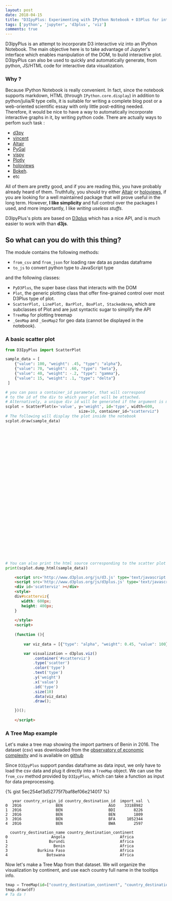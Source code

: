 ```yaml
---
layout: post
date: 2018-04-15
title: "D3IpyPlus: Experimenting with IPython Notebook + D3Plus for interactive viz"
tags: ['python', 'jupyter', 'd3plus', 'viz']
comments: true
---
```


D3IpyPlus is an attempt to incorporate D3 interactive viz into an IPython Notebook. The main objective here is to take advantage of Jupyter's interface which enables manipulation of the DOM, to build interactive plot. D3IpyPlus can also be used to quickly and automatically generate, from python, JS/HTML code for interactive data visualization.

<!--more-->


### Why ?

Because IPython Notebook is really convenient. In fact, since the notebook supports markdown, HTML (through ```IPython.core.display```) in addition to python/julia/R type cells, it is suitable for writing a complete blog post or a web-oriented scientific essay with only little post-editing needed. Therefore, it would be nice to have a way to automatically incorporate interactive graphs in it, by writing python code. There are actually ways to perfom such task :

- [d3py](https://github.com/mikedewar/d3py)
- [vincent](https://github.com/wrobstory/vincent/)
- [Altair](https://github.com/altair-viz/altair_notebooks)
- [PyGal](http://pygal.org/en/stable/)
- [vispy](https://github.com/vispy/vispy)
- [Plotly](https://plot.ly/python/ipython-notebook-tutorial/)
- [holoviews](https://holoviews.org)
- [Bokeh](https://bokeh.pydata.org/en/latest/). 
- etc

All of them are pretty good, and if you are reading this, you have probably already heard of them. Truthfully, you should try either [Altair](https://github.com/altair-viz/altair_notebooks) or [holoviews](https://holoviews.org), if you are looking for a well maintained package that will prove useful in the long term. However, **I like simplicity** and full control over the packages I used, and more importantly, I like _writing useless stuffs_. 

D3IpyPlus's plots are based on [D3plus](https://d3plus.org) which has a nice API, and is much easier to work with than __d3js__.


## So what can you do with this thing?

The module contains the following methods:

- `from_csv` and `from_json` for loading raw data as pandas dataframe
- `to_js` to convert python type to JavaScript type

and the following classes:

- `PyD3Plus`, the super base class that interacts with the DOM
- `Plot`, the generic plotting class that offer fine-grained control over most D3Plus type of plot.
- `ScatterPlot, LinePlot, BarPlot, BoxPlot, StackedArea`, which are subclasses of Plot and are just syntactic sugar to simplify the API
- `TreeMap` for plotting treemap
- `_GeoMap` and `_GeoMap2` for geo data (cannot be displayed in the notebook).


### A basic scatter plot

```python
from D3IpyPlus import ScatterPlot

sample_data = [
    {"value": 100, "weight": .45, "type": "alpha"},
    {"value": 70, "weight": .60, "type": "beta"},
    {"value": 40, "weight": -.2, "type": "gamma"},
    {"value": 15, "weight": .1, "type": "delta"}
 ]

# you can pass a container_id parameter, that will correspond 
# to the id of the div to which your plot will be attached.
# Alternatively, a unique div id will be generated if the argument is missing.
scplot = ScatterPlot(x='value', y='weight', id='type', width=600, 
                                size=10, container_id="scatterviz")
# The following will display the plot inside the notebook
scplot.draw(sample_data)

```
<div id='scatterviz' style='height:400px;width:600px'></div>

```python
# You can also print the html source corresponding to the scatter plot above
print(scplot.dump_html(sample_data))

```
```html
    <script src='http://www.d3plus.org/js/d3.js' type='text/javascript'></script>
    <script src='http://www.d3plus.org/js/d3plus.js' type='text/javascript'></script>
    <div id='scatterviz' ></div>
    <style>
    div#scatterviz{
       width: 600px;
       height: 400px;
    }
        
    </style>
    <script>
        
    (function (){
        
        var viz_data = [{"type": "alpha", "weight": 0.45, "value": 100}, {"type": "beta", "weight": 0.6, "value": 70}, {"type": "gamma", "weight": -0.2, "value": 40}, {"type": "delta", "weight": 0.1, "value": 15}];

        var visualization = d3plus.viz()
            .container('#scatterviz')
            .type('scatter')
            .color('type')
            .text('type')
            .y('weight')
            .x('value')
            .id('type')
            .size(10)
            .data(viz_data)
            .draw();

    })();
    
    </script>
```


### A Tree Map example 
Let's make a tree map showing the import partners of Benin in 2016. The dataset (csv) was downloaded from the [observatory of economic complexity](atlas.media.mit.edu/fr/profile/country/ben/) and is available on [github](https://github.com/maclandrol/d3IpyPlus/blob/master/example/en_profile_country_ben_import_des.csv)

Since `D3IpyPlus` support pandas dataframe as data input, we only have to load the csv data and plug it directly into a `TreeMap` object. We can use the `from_csv` method provided by `D3IpyPlus`, which can take a function as input for data preprocessing.    
      
{% gist 5ec254ef3d52775f7baf8ef06e214017 %}

       year country_origin_id country_destination_id  import_val  \
    0  2016               BEN                    AGO    33188982   
    1  2016               BEN                    BDI        8226   
    2  2016               BEN                    BEN        1809   
    3  2016               BEN                    BFA     1052344   
    4  2016               BEN                    BWA        2597   
    
      country_destination_name country_destination_continent  
    0                   Angola                        Africa  
    1                  Burundi                        Africa  
    2                    Benin                        Africa  
    3             Burkina Faso                        Africa  
    4                 Botswana                        Africa  


  
Now let's make a Tree Map from that dataset. We will organize the visualization by continent, and use each country full name in the tooltips info.


```python
tmap = TreeMap(id=["country_destination_continent", "country_destination_name"], value="import_val", color="import_val", legend=True, width=700)
tmap.draw(df)
# Ta da !
```



<div id='d3viz_9' style='height:400px;width:700px'></div>
<script src="//d3plus.org/js/d3.js"></script>
<script src="//d3plus.org/js/d3plus.js"></script>

<script type="text/javascript">
    
    
(function (){
    
    var viz_data = [{"type": "alpha", "weight": 0.45, "value": 100}, {"type": "beta", "weight": 0.6, "value": 70}, {"type": "gamma", "weight": -0.2, "value": 40}, {"type": "delta", "weight": 0.1, "value": 15}];

    var visualization = d3plus.viz()
        .container('#scatterviz')
        .type('scatter')
        .color('type')
.text('type')
.y('weight')
.x('value')
.id('type')
.size(10)
        .data(viz_data)
        .draw();

})();

</script>
<script type="text/javascript">

(function (){
        
    var viz_data = [{"year":2016,"country_origin_id":"BEN","country_destination_id":"AGO","import_val":33188982,"country_destination_name":"Angola","country_destination_continent":"Africa"},{"year":2016,"country_origin_id":"BEN","country_destination_id":"BDI","import_val":8226,"country_destination_name":"Burundi","country_destination_continent":"Africa"},{"year":2016,"country_origin_id":"BEN","country_destination_id":"BEN","import_val":1809,"country_destination_name":"Benin","country_destination_continent":"Africa"},{"year":2016,"country_origin_id":"BEN","country_destination_id":"BFA","import_val":1052344,"country_destination_name":"Burkina Faso","country_destination_continent":"Africa"},{"year":2016,"country_origin_id":"BEN","country_destination_id":"BWA","import_val":2597,"country_destination_name":"Botswana","country_destination_continent":"Africa"},{"year":2016,"country_origin_id":"BEN","country_destination_id":"CIV","import_val":24870313,"country_destination_name":"C\u00f4te d'Ivoire","country_destination_continent":"Africa"},{"year":2016,"country_origin_id":"BEN","country_destination_id":"CMR","import_val":5344266,"country_destination_name":"Cameroon","country_destination_continent":"Africa"},{"year":2016,"country_origin_id":"BEN","country_destination_id":"COD","import_val":370497,"country_destination_name":"Congo, The Democratic Republic of the","country_destination_continent":"Africa"},{"year":2016,"country_origin_id":"BEN","country_destination_id":"COG","import_val":2097686,"country_destination_name":"Congo","country_destination_continent":"Africa"},{"year":2016,"country_origin_id":"BEN","country_destination_id":"CPV","import_val":4546,"country_destination_name":"Cabo Verde","country_destination_continent":"Africa"},{"year":2016,"country_origin_id":"BEN","country_destination_id":"DJI","import_val":453169,"country_destination_name":"Djibouti","country_destination_continent":"Africa"},{"year":2016,"country_origin_id":"BEN","country_destination_id":"DZA","import_val":2159932,"country_destination_name":"Algeria","country_destination_continent":"Africa"},{"year":2016,"country_origin_id":"BEN","country_destination_id":"EGY","import_val":4018903,"country_destination_name":"Egypt","country_destination_continent":"Africa"},{"year":2016,"country_origin_id":"BEN","country_destination_id":"ETH","import_val":1591015,"country_destination_name":"Ethiopia","country_destination_continent":"Africa"},{"year":2016,"country_origin_id":"BEN","country_destination_id":"GAB","import_val":827910,"country_destination_name":"Gabon","country_destination_continent":"Africa"},{"year":2016,"country_origin_id":"BEN","country_destination_id":"GHA","import_val":19768830,"country_destination_name":"Ghana","country_destination_continent":"Africa"},{"year":2016,"country_origin_id":"BEN","country_destination_id":"GIN","import_val":1495860,"country_destination_name":"Guinea","country_destination_continent":"Africa"},{"year":2016,"country_origin_id":"BEN","country_destination_id":"GMB","import_val":17816,"country_destination_name":"Gambia","country_destination_continent":"Africa"},{"year":2016,"country_origin_id":"BEN","country_destination_id":"GNB","import_val":568853,"country_destination_name":"Guinea-Bissau","country_destination_continent":"Africa"},{"year":2016,"country_origin_id":"BEN","country_destination_id":"GNQ","import_val":11573747,"country_destination_name":"Equatorial Guinea","country_destination_continent":"Africa"},{"year":2016,"country_origin_id":"BEN","country_destination_id":"KEN","import_val":37761,"country_destination_name":"Kenya","country_destination_continent":"Africa"},{"year":2016,"country_origin_id":"BEN","country_destination_id":"LBR","import_val":51101,"country_destination_name":"Liberia","country_destination_continent":"Africa"},{"year":2016,"country_origin_id":"BEN","country_destination_id":"LBY","import_val":231011,"country_destination_name":"Libya","country_destination_continent":"Africa"},{"year":2016,"country_origin_id":"BEN","country_destination_id":"MAR","import_val":39989052,"country_destination_name":"Morocco","country_destination_continent":"Africa"},{"year":2016,"country_origin_id":"BEN","country_destination_id":"MDG","import_val":205794,"country_destination_name":"Madagascar","country_destination_continent":"Africa"},{"year":2016,"country_origin_id":"BEN","country_destination_id":"MLI","import_val":903848,"country_destination_name":"Mali","country_destination_continent":"Africa"},{"year":2016,"country_origin_id":"BEN","country_destination_id":"MRT","import_val":35917068,"country_destination_name":"Mauritania","country_destination_continent":"Africa"},{"year":2016,"country_origin_id":"BEN","country_destination_id":"MUS","import_val":21529,"country_destination_name":"Mauritius","country_destination_continent":"Africa"},{"year":2016,"country_origin_id":"BEN","country_destination_id":"NAM","import_val":9199707,"country_destination_name":"Namibia","country_destination_continent":"Africa"},{"year":2016,"country_origin_id":"BEN","country_destination_id":"NER","import_val":675567,"country_destination_name":"Niger","country_destination_continent":"Africa"},{"year":2016,"country_origin_id":"BEN","country_destination_id":"NGA","import_val":39018853,"country_destination_name":"Nigeria","country_destination_continent":"Africa"},{"year":2016,"country_origin_id":"BEN","country_destination_id":"RWA","import_val":138774,"country_destination_name":"Rwanda","country_destination_continent":"Africa"},{"year":2016,"country_origin_id":"BEN","country_destination_id":"SDN","import_val":1871,"country_destination_name":"Sudan","country_destination_continent":"Africa"},{"year":2016,"country_origin_id":"BEN","country_destination_id":"SEN","import_val":11386468,"country_destination_name":"Senegal","country_destination_continent":"Africa"},{"year":2016,"country_origin_id":"BEN","country_destination_id":"SLE","import_val":63944,"country_destination_name":"Sierra Leone","country_destination_continent":"Africa"},{"year":2016,"country_origin_id":"BEN","country_destination_id":"SOM","import_val":34,"country_destination_name":"Somalia","country_destination_continent":"Africa"},{"year":2016,"country_origin_id":"BEN","country_destination_id":"SWZ","import_val":184306,"country_destination_name":"Swaziland","country_destination_continent":"Africa"},{"year":2016,"country_origin_id":"BEN","country_destination_id":"SYC","import_val":73669,"country_destination_name":"Seychelles","country_destination_continent":"Africa"},{"year":2016,"country_origin_id":"BEN","country_destination_id":"TCD","import_val":11218,"country_destination_name":"Chad","country_destination_continent":"Africa"},{"year":2016,"country_origin_id":"BEN","country_destination_id":"TGO","import_val":191347145,"country_destination_name":"Togo","country_destination_continent":"Africa"},{"year":2016,"country_origin_id":"BEN","country_destination_id":"TUN","import_val":4440954,"country_destination_name":"Tunisia","country_destination_continent":"Africa"},{"year":2016,"country_origin_id":"BEN","country_destination_id":"TZA","import_val":80682,"country_destination_name":"Tanzania, United Republic of","country_destination_continent":"Africa"},{"year":2016,"country_origin_id":"BEN","country_destination_id":"UGA","import_val":168,"country_destination_name":"Uganda","country_destination_continent":"Africa"},{"year":2016,"country_origin_id":"BEN","country_destination_id":"ZAF","import_val":15665990,"country_destination_name":"South Africa","country_destination_continent":"Africa"},{"year":2016,"country_origin_id":"BEN","country_destination_id":"ZMB","import_val":2527,"country_destination_name":"Zambia","country_destination_continent":"Africa"},{"year":2016,"country_origin_id":"BEN","country_destination_id":"ZWE","import_val":1516,"country_destination_name":"Zimbabwe","country_destination_continent":"Africa"},{"year":2016,"country_origin_id":"BEN","country_destination_id":"AFG","import_val":32168,"country_destination_name":"Afghanistan","country_destination_continent":"Asia"},{"year":2016,"country_origin_id":"BEN","country_destination_id":"ARE","import_val":64634915,"country_destination_name":"United Arab Emirates","country_destination_continent":"Asia"},{"year":2016,"country_origin_id":"BEN","country_destination_id":"ARM","import_val":10876,"country_destination_name":"Armenia","country_destination_continent":"Asia"},{"year":2016,"country_origin_id":"BEN","country_destination_id":"BGD","import_val":76716,"country_destination_name":"Bangladesh","country_destination_continent":"Asia"},{"year":2016,"country_origin_id":"BEN","country_destination_id":"BHR","import_val":94757,"country_destination_name":"Bahrain","country_destination_continent":"Asia"},{"year":2016,"country_origin_id":"BEN","country_destination_id":"CHN","import_val":221437352,"country_destination_name":"China","country_destination_continent":"Asia"},{"year":2016,"country_origin_id":"BEN","country_destination_id":"CYP","import_val":46773,"country_destination_name":"Cyprus","country_destination_continent":"Asia"},{"year":2016,"country_origin_id":"BEN","country_destination_id":"GEO","import_val":35730,"country_destination_name":"Georgia","country_destination_continent":"Asia"},{"year":2016,"country_origin_id":"BEN","country_destination_id":"HKG","import_val":10009482,"country_destination_name":"Hong Kong","country_destination_continent":"Asia"},{"year":2016,"country_origin_id":"BEN","country_destination_id":"IDN","import_val":12214313,"country_destination_name":"Indonesia","country_destination_continent":"Asia"},{"year":2016,"country_origin_id":"BEN","country_destination_id":"IND","import_val":391720937,"country_destination_name":"India","country_destination_continent":"Asia"},{"year":2016,"country_origin_id":"BEN","country_destination_id":"IRN","import_val":1025421,"country_destination_name":"Iran, Islamic Republic of","country_destination_continent":"Asia"},{"year":2016,"country_origin_id":"BEN","country_destination_id":"ISR","import_val":67510,"country_destination_name":"Israel","country_destination_continent":"Asia"},{"year":2016,"country_origin_id":"BEN","country_destination_id":"JOR","import_val":23977,"country_destination_name":"Jordan","country_destination_continent":"Asia"},{"year":2016,"country_origin_id":"BEN","country_destination_id":"JPN","import_val":9778360,"country_destination_name":"Japan","country_destination_continent":"Asia"},{"year":2016,"country_origin_id":"BEN","country_destination_id":"KGZ","import_val":6244,"country_destination_name":"Kyrgyzstan","country_destination_continent":"Asia"},{"year":2016,"country_origin_id":"BEN","country_destination_id":"KOR","import_val":16819716,"country_destination_name":"Korea, Republic of","country_destination_continent":"Asia"},{"year":2016,"country_origin_id":"BEN","country_destination_id":"KWT","import_val":351037,"country_destination_name":"Kuwait","country_destination_continent":"Asia"},{"year":2016,"country_origin_id":"BEN","country_destination_id":"LBN","import_val":6161757,"country_destination_name":"Lebanon","country_destination_continent":"Asia"},{"year":2016,"country_origin_id":"BEN","country_destination_id":"LKA","import_val":464679,"country_destination_name":"Sri Lanka","country_destination_continent":"Asia"},{"year":2016,"country_origin_id":"BEN","country_destination_id":"MAC","import_val":111,"country_destination_name":"Macao","country_destination_continent":"Asia"},{"year":2016,"country_origin_id":"BEN","country_destination_id":"MYS","import_val":66479314,"country_destination_name":"Malaysia","country_destination_continent":"Asia"},{"year":2016,"country_origin_id":"BEN","country_destination_id":"NPL","import_val":2022,"country_destination_name":"Nepal","country_destination_continent":"Asia"},{"year":2016,"country_origin_id":"BEN","country_destination_id":"PAK","import_val":20374449,"country_destination_name":"Pakistan","country_destination_continent":"Asia"},{"year":2016,"country_origin_id":"BEN","country_destination_id":"PHL","import_val":10849,"country_destination_name":"Philippines","country_destination_continent":"Asia"},{"year":2016,"country_origin_id":"BEN","country_destination_id":"PRK","import_val":60186,"country_destination_name":"Korea, Democratic People's Republic of","country_destination_continent":"Asia"},{"year":2016,"country_origin_id":"BEN","country_destination_id":"QAT","import_val":157039,"country_destination_name":"Qatar","country_destination_continent":"Asia"},{"year":2016,"country_origin_id":"BEN","country_destination_id":"SAU","import_val":10651978,"country_destination_name":"Saudi Arabia","country_destination_continent":"Asia"},{"year":2016,"country_origin_id":"BEN","country_destination_id":"SGP","import_val":24982547,"country_destination_name":"Singapore","country_destination_continent":"Asia"},{"year":2016,"country_origin_id":"BEN","country_destination_id":"THA","import_val":326504544,"country_destination_name":"Thailand","country_destination_continent":"Asia"},{"year":2016,"country_origin_id":"BEN","country_destination_id":"TKM","import_val":1218,"country_destination_name":"Turkmenistan","country_destination_continent":"Asia"},{"year":2016,"country_origin_id":"BEN","country_destination_id":"TLS","import_val":4125,"country_destination_name":"Timor-Leste","country_destination_continent":"Unknown"},{"year":2016,"country_origin_id":"BEN","country_destination_id":"TUR","import_val":33868901,"country_destination_name":"Turkey","country_destination_continent":"Asia"},{"year":2016,"country_origin_id":"BEN","country_destination_id":"VNM","import_val":2966820,"country_destination_name":"Viet Nam","country_destination_continent":"Asia"},{"year":2016,"country_origin_id":"BEN","country_destination_id":"YEM","import_val":50544,"country_destination_name":"Yemen","country_destination_continent":"Asia"},{"year":2016,"country_origin_id":"BEN","country_destination_id":"ALB","import_val":88188,"country_destination_name":"Albania","country_destination_continent":"Europe"},{"year":2016,"country_origin_id":"BEN","country_destination_id":"AND","import_val":8563,"country_destination_name":"Andorra","country_destination_continent":"Europe"},{"year":2016,"country_origin_id":"BEN","country_destination_id":"AUT","import_val":468379,"country_destination_name":"Austria","country_destination_continent":"Europe"},{"year":2016,"country_origin_id":"BEN","country_destination_id":"BEL","import_val":122625050,"country_destination_name":"Belgium","country_destination_continent":"Europe"},{"year":2016,"country_origin_id":"BEN","country_destination_id":"BGR","import_val":446341,"country_destination_name":"Bulgaria","country_destination_continent":"Europe"},{"year":2016,"country_origin_id":"BEN","country_destination_id":"BIH","import_val":136372,"country_destination_name":"Bosnia and Herzegovina","country_destination_continent":"Europe"},{"year":2016,"country_origin_id":"BEN","country_destination_id":"CHE","import_val":29476175,"country_destination_name":"Switzerland","country_destination_continent":"Europe"},{"year":2016,"country_origin_id":"BEN","country_destination_id":"CZE","import_val":195023,"country_destination_name":"Czechia","country_destination_continent":"Europe"},{"year":2016,"country_origin_id":"BEN","country_destination_id":"DEU","import_val":52012424,"country_destination_name":"Germany","country_destination_continent":"Europe"},{"year":2016,"country_origin_id":"BEN","country_destination_id":"DNK","import_val":7430426,"country_destination_name":"Denmark","country_destination_continent":"Europe"},{"year":2016,"country_origin_id":"BEN","country_destination_id":"ESP","import_val":53144729,"country_destination_name":"Spain","country_destination_continent":"Europe"},{"year":2016,"country_origin_id":"BEN","country_destination_id":"EST","import_val":96655,"country_destination_name":"Estonia","country_destination_continent":"Europe"},{"year":2016,"country_origin_id":"BEN","country_destination_id":"FIN","import_val":1503271,"country_destination_name":"Finland","country_destination_continent":"Europe"},{"year":2016,"country_origin_id":"BEN","country_destination_id":"FRA","import_val":264930969,"country_destination_name":"France","country_destination_continent":"Europe"},{"year":2016,"country_origin_id":"BEN","country_destination_id":"GBR","import_val":33476963,"country_destination_name":"United Kingdom","country_destination_continent":"Europe"},{"year":2016,"country_origin_id":"BEN","country_destination_id":"GIB","import_val":186955,"country_destination_name":"Gibraltar","country_destination_continent":"Europe"},{"year":2016,"country_origin_id":"BEN","country_destination_id":"GRC","import_val":2361852,"country_destination_name":"Greece","country_destination_continent":"Europe"},{"year":2016,"country_origin_id":"BEN","country_destination_id":"HRV","import_val":85546,"country_destination_name":"Croatia","country_destination_continent":"Europe"},{"year":2016,"country_origin_id":"BEN","country_destination_id":"HUN","import_val":535593,"country_destination_name":"Hungary","country_destination_continent":"Europe"},{"year":2016,"country_origin_id":"BEN","country_destination_id":"IRL","import_val":2694262,"country_destination_name":"Ireland","country_destination_continent":"Europe"},{"year":2016,"country_origin_id":"BEN","country_destination_id":"ISL","import_val":1638948,"country_destination_name":"Iceland","country_destination_continent":"Europe"},{"year":2016,"country_origin_id":"BEN","country_destination_id":"ITA","import_val":25820035,"country_destination_name":"Italy","country_destination_continent":"Europe"},{"year":2016,"country_origin_id":"BEN","country_destination_id":"LTU","import_val":2889265,"country_destination_name":"Lithuania","country_destination_continent":"Europe"},{"year":2016,"country_origin_id":"BEN","country_destination_id":"LUX","import_val":142182,"country_destination_name":"Luxembourg","country_destination_continent":"Europe"},{"year":2016,"country_origin_id":"BEN","country_destination_id":"LVA","import_val":99735,"country_destination_name":"Latvia","country_destination_continent":"Europe"},{"year":2016,"country_origin_id":"BEN","country_destination_id":"MDA","import_val":6846,"country_destination_name":"Moldova, Republic of","country_destination_continent":"Europe"},{"year":2016,"country_origin_id":"BEN","country_destination_id":"MLT","import_val":29881,"country_destination_name":"Malta","country_destination_continent":"Europe"},{"year":2016,"country_origin_id":"BEN","country_destination_id":"NLD","import_val":125348766,"country_destination_name":"Netherlands","country_destination_continent":"Europe"},{"year":2016,"country_origin_id":"BEN","country_destination_id":"NOR","import_val":10465502,"country_destination_name":"Norway","country_destination_continent":"Europe"},{"year":2016,"country_origin_id":"BEN","country_destination_id":"POL","import_val":18703588,"country_destination_name":"Poland","country_destination_continent":"Europe"},{"year":2016,"country_origin_id":"BEN","country_destination_id":"PRT","import_val":13640430,"country_destination_name":"Portugal","country_destination_continent":"Europe"},{"year":2016,"country_origin_id":"BEN","country_destination_id":"ROU","import_val":549529,"country_destination_name":"Romania","country_destination_continent":"Europe"},{"year":2016,"country_origin_id":"BEN","country_destination_id":"RUS","import_val":26720780,"country_destination_name":"Russian Federation","country_destination_continent":"Europe"},{"year":2016,"country_origin_id":"BEN","country_destination_id":"SRB","import_val":44822,"country_destination_name":"Serbia","country_destination_continent":"Europe"},{"year":2016,"country_origin_id":"BEN","country_destination_id":"SVK","import_val":379322,"country_destination_name":"Slovakia","country_destination_continent":"Europe"},{"year":2016,"country_origin_id":"BEN","country_destination_id":"SVN","import_val":18295,"country_destination_name":"Slovenia","country_destination_continent":"Europe"},{"year":2016,"country_origin_id":"BEN","country_destination_id":"SWE","import_val":11285571,"country_destination_name":"Sweden","country_destination_continent":"Europe"},{"year":2016,"country_origin_id":"BEN","country_destination_id":"UKR","import_val":1501174,"country_destination_name":"Ukraine","country_destination_continent":"Europe"},{"year":2016,"country_origin_id":"BEN","country_destination_id":"ATG","import_val":57033,"country_destination_name":"Antigua and Barbuda","country_destination_continent":"North America"},{"year":2016,"country_origin_id":"BEN","country_destination_id":"CAN","import_val":6758073,"country_destination_name":"Canada","country_destination_continent":"North America"},{"year":2016,"country_origin_id":"BEN","country_destination_id":"CUW","import_val":7799,"country_destination_name":"Cura\u00e7ao","country_destination_continent":"North America"},{"year":2016,"country_origin_id":"BEN","country_destination_id":"DOM","import_val":3134,"country_destination_name":"Dominican Republic","country_destination_continent":"North America"},{"year":2016,"country_origin_id":"BEN","country_destination_id":"HND","import_val":47853,"country_destination_name":"Honduras","country_destination_continent":"North America"},{"year":2016,"country_origin_id":"BEN","country_destination_id":"HTI","import_val":3370,"country_destination_name":"Haiti","country_destination_continent":"North America"},{"year":2016,"country_origin_id":"BEN","country_destination_id":"JAM","import_val":8265,"country_destination_name":"Jamaica","country_destination_continent":"North America"},{"year":2016,"country_origin_id":"BEN","country_destination_id":"KNA","import_val":421,"country_destination_name":"Saint Kitts and Nevis","country_destination_continent":"North America"},{"year":2016,"country_origin_id":"BEN","country_destination_id":"MEX","import_val":104461,"country_destination_name":"Mexico","country_destination_continent":"North America"},{"year":2016,"country_origin_id":"BEN","country_destination_id":"PAN","import_val":50524,"country_destination_name":"Panama","country_destination_continent":"North America"},{"year":2016,"country_origin_id":"BEN","country_destination_id":"TCA","import_val":136480,"country_destination_name":"Turks and Caicos Islands","country_destination_continent":"North America"},{"year":2016,"country_origin_id":"BEN","country_destination_id":"TTO","import_val":3646086,"country_destination_name":"Trinidad and Tobago","country_destination_continent":"North America"},{"year":2016,"country_origin_id":"BEN","country_destination_id":"UMI","import_val":2484,"country_destination_name":"United States Minor Outlying Islands","country_destination_continent":"Unknown"},{"year":2016,"country_origin_id":"BEN","country_destination_id":"USA","import_val":58714476,"country_destination_name":"United States","country_destination_continent":"North America"},{"year":2016,"country_origin_id":"BEN","country_destination_id":"VCT","import_val":31940,"country_destination_name":"Saint Vincent and the Grenadines","country_destination_continent":"North America"},{"year":2016,"country_origin_id":"BEN","country_destination_id":"AUS","import_val":715233,"country_destination_name":"Australia","country_destination_continent":"Oceania"},{"year":2016,"country_origin_id":"BEN","country_destination_id":"KIR","import_val":4212,"country_destination_name":"Kiribati","country_destination_continent":"Oceania"},{"year":2016,"country_origin_id":"BEN","country_destination_id":"MHL","import_val":190471,"country_destination_name":"Marshall Islands","country_destination_continent":"Oceania"},{"year":2016,"country_origin_id":"BEN","country_destination_id":"NFK","import_val":9724,"country_destination_name":"Norfolk Island","country_destination_continent":"Oceania"},{"year":2016,"country_origin_id":"BEN","country_destination_id":"NZL","import_val":152190,"country_destination_name":"New Zealand","country_destination_continent":"Oceania"},{"year":2016,"country_origin_id":"BEN","country_destination_id":"PCN","import_val":4351,"country_destination_name":"Pitcairn","country_destination_continent":"Unknown"},{"year":2016,"country_origin_id":"BEN","country_destination_id":"TKL","import_val":11963,"country_destination_name":"Tokelau","country_destination_continent":"Oceania"},{"year":2016,"country_origin_id":"BEN","country_destination_id":"ARG","import_val":2363464,"country_destination_name":"Argentina","country_destination_continent":"South America"},{"year":2016,"country_origin_id":"BEN","country_destination_id":"BOL","import_val":567,"country_destination_name":"Bolivia, Plurinational State of","country_destination_continent":"South America"},{"year":2016,"country_origin_id":"BEN","country_destination_id":"BRA","import_val":52104470,"country_destination_name":"Brazil","country_destination_continent":"South America"},{"year":2016,"country_origin_id":"BEN","country_destination_id":"CHL","import_val":448298,"country_destination_name":"Chile","country_destination_continent":"South America"},{"year":2016,"country_origin_id":"BEN","country_destination_id":"COL","import_val":6955258,"country_destination_name":"Colombia","country_destination_continent":"South America"},{"year":2016,"country_origin_id":"BEN","country_destination_id":"ECU","import_val":19494,"country_destination_name":"Ecuador","country_destination_continent":"South America"},{"year":2016,"country_origin_id":"BEN","country_destination_id":"GUY","import_val":761,"country_destination_name":"Guyana","country_destination_continent":"South America"},{"year":2016,"country_origin_id":"BEN","country_destination_id":"PER","import_val":471748,"country_destination_name":"Peru","country_destination_continent":"South America"},{"year":2016,"country_origin_id":"BEN","country_destination_id":"PRY","import_val":33696,"country_destination_name":"Paraguay","country_destination_continent":"South America"},{"year":2016,"country_origin_id":"BEN","country_destination_id":"URY","import_val":1792270,"country_destination_name":"Uruguay","country_destination_continent":"South America"},{"year":2016,"country_origin_id":"BEN","country_destination_id":"VEN","import_val":2779710,"country_destination_name":"Venezuela, Bolivarian Republic of","country_destination_continent":"South America"}];

        var viz_d3viz_9 = d3plus.viz()
            .container('#d3viz_9')
            .data(viz_data)
            .type("tree_map")
            .id(['country_destination_continent','country_destination_name'])
            .size({'value': 'import_val','threshold': false})
            .legend(true)
            .color('import_val')
            .depth(0)
            .draw();

    })();

</script>
